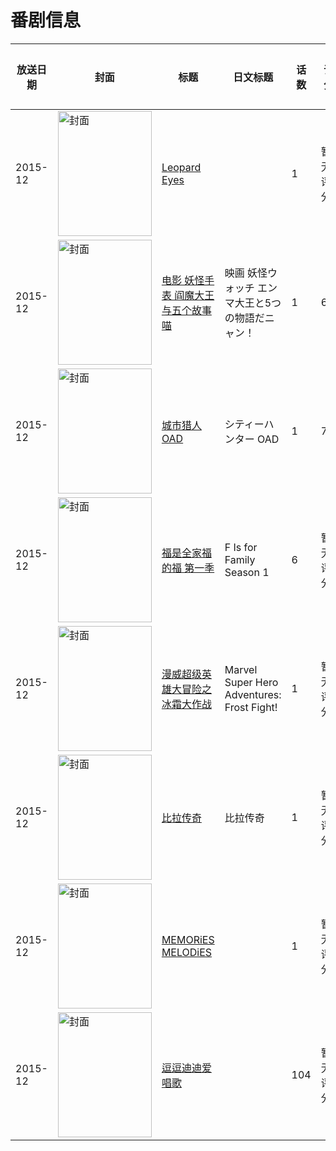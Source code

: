 # 番剧信息

|放送日期|封面|标题|日文标题|话数|评分|评分人数|
|---|---|---|---|---|---|---|
|2015-12|<img src="//lain.bgm.tv/pic/cover/c/37/ce/392497_x7jh9.jpg" alt="封面" style="width:150px;height:200px;object-fit:cover;">|[Leopard Eyes](https://bangumi.tv/subject/392497)||1|暂无评分|少于10人评分|
|2015-12|<img src="//lain.bgm.tv/pic/cover/c/e1/9f/116901_31505.jpg" alt="封面" style="width:150px;height:200px;object-fit:cover;">|[电影 妖怪手表 阎魔大王与五个故事喵](https://bangumi.tv/subject/116901)|映画 妖怪ウォッチ エンマ大王と5つの物語だニャン！|1|6.7|14人评分|
|2015-12|<img src="//lain.bgm.tv/pic/cover/c/cf/2d/135099_HCMFb.jpg" alt="封面" style="width:150px;height:200px;object-fit:cover;">|[城市猎人 OAD](https://bangumi.tv/subject/135099)|シティーハンター OAD|1|7.0|24人评分|
|2015-12|<img src="//lain.bgm.tv/pic/cover/c/97/78/288831_8c8s8.jpg" alt="封面" style="width:150px;height:200px;object-fit:cover;">|[福是全家福的福 第一季](https://bangumi.tv/subject/288831)|F Is for Family Season 1|6|暂无评分|少于10人评分|
|2015-12|<img src="//lain.bgm.tv/pic/cover/c/4e/90/226721_jx30i.jpg" alt="封面" style="width:150px;height:200px;object-fit:cover;">|[漫威超级英雄大冒险之冰霜大作战](https://bangumi.tv/subject/226721)|Marvel Super Hero Adventures: Frost Fight!|1|暂无评分|少于10人评分|
|2015-12|<img src="//lain.bgm.tv/pic/cover/c/d2/f2/259197_536F5.jpg" alt="封面" style="width:150px;height:200px;object-fit:cover;">|[比拉传奇](https://bangumi.tv/subject/259197)|比拉传奇|1|暂无评分|少于10人评分|
|2015-12|<img src="//lain.bgm.tv/pic/cover/c/c0/1b/392650_ufzTA.jpg" alt="封面" style="width:150px;height:200px;object-fit:cover;">|[MEMORiES MELODiES](https://bangumi.tv/subject/392650)||1|暂无评分|少于10人评分|
|2015-12|<img src="//lain.bgm.tv/pic/cover/c/c2/9d/442361_iEV4j.jpg" alt="封面" style="width:150px;height:200px;object-fit:cover;">|[逗逗迪迪爱唱歌](https://bangumi.tv/subject/442361)||104|暂无评分|少于10人评分|
